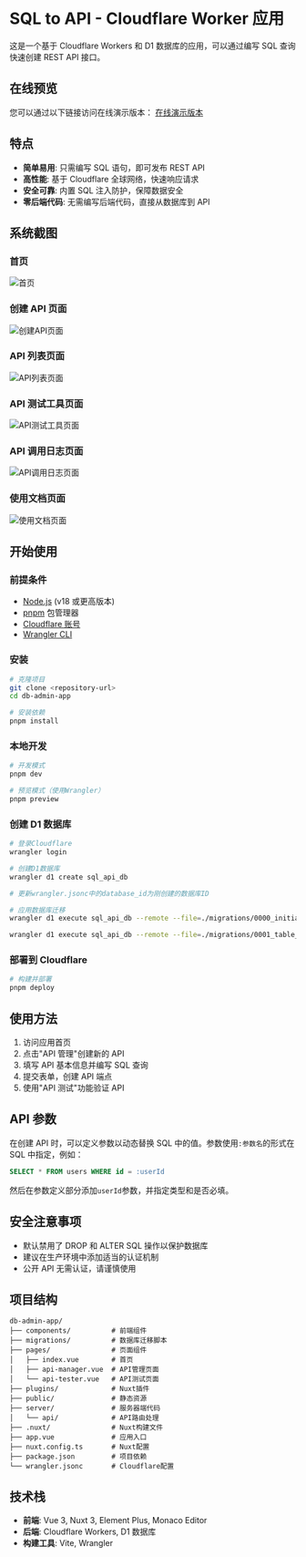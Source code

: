 # SQL to API - Cloudflare Worker 应用

这是一个基于 Cloudflare Workers 和 D1 数据库的应用，可以通过编写 SQL 查询快速创建 REST API 接口。

## 在线预览

您可以通过以下链接访问在线演示版本：
[在线演示版本](https://123406.xyz)

## 特点

- **简单易用**: 只需编写 SQL 语句，即可发布 REST API
- **高性能**: 基于 Cloudflare 全球网络，快速响应请求
- **安全可靠**: 内置 SQL 注入防护，保障数据安全
- **零后端代码**: 无需编写后端代码，直接从数据库到 API

## 系统截图

### 首页

![首页](./images/首页.png)

### 创建 API 页面

![创建API页面](./images/创建API页面.png)

### API 列表页面

![API列表页面](./images/API列表页面.png)

### API 测试工具页面

![API测试工具页面](./images/API测试工具页面.png)

### API 调用日志页面

![API调用日志页面](./images/API调用日志页面.png)

### 使用文档页面

![使用文档页面](./images/使用文档页面.png)

## 开始使用

### 前提条件

- [Node.js](https://nodejs.org/) (v18 或更高版本)
- [pnpm](https://pnpm.io/) 包管理器
- [Cloudflare 账号](https://dash.cloudflare.com/sign-up)
- [Wrangler CLI](https://developers.cloudflare.com/workers/wrangler/install-and-update/)

### 安装

```bash
# 克隆项目
git clone <repository-url>
cd db-admin-app

# 安装依赖
pnpm install
```

### 本地开发

```bash
# 开发模式
pnpm dev

# 预览模式（使用Wrangler）
pnpm preview
```

### 创建 D1 数据库

```bash
# 登录Cloudflare
wrangler login

# 创建D1数据库
wrangler d1 create sql_api_db

# 更新wrangler.jsonc中的database_id为刚创建的数据库ID

# 应用数据库迁移
wrangler d1 execute sql_api_db --remote --file=./migrations/0000_initial_schema.sql

wrangler d1 execute sql_api_db --remote --file=./migrations/0001_table_schema.sql
```

### 部署到 Cloudflare

```bash
# 构建并部署
pnpm deploy
```

## 使用方法

1. 访问应用首页
2. 点击"API 管理"创建新的 API
3. 填写 API 基本信息并编写 SQL 查询
4. 提交表单，创建 API 端点
5. 使用"API 测试"功能验证 API

## API 参数

在创建 API 时，可以定义参数以动态替换 SQL 中的值。参数使用`:参数名`的形式在 SQL 中指定，例如：

```sql
SELECT * FROM users WHERE id = :userId
```

然后在参数定义部分添加`userId`参数，并指定类型和是否必填。

## 安全注意事项

- 默认禁用了 DROP 和 ALTER SQL 操作以保护数据库
- 建议在生产环境中添加适当的认证机制
- 公开 API 无需认证，请谨慎使用

## 项目结构

```
db-admin-app/
├── components/          # 前端组件
├── migrations/          # 数据库迁移脚本
├── pages/               # 页面组件
│   ├── index.vue        # 首页
│   ├── api-manager.vue  # API管理页面
│   └── api-tester.vue   # API测试页面
├── plugins/             # Nuxt插件
├── public/              # 静态资源
├── server/              # 服务器端代码
│   └── api/             # API路由处理
├── .nuxt/               # Nuxt构建文件
├── app.vue              # 应用入口
├── nuxt.config.ts       # Nuxt配置
├── package.json         # 项目依赖
└── wrangler.jsonc       # Cloudflare配置
```

## 技术栈

- **前端**: Vue 3, Nuxt 3, Element Plus, Monaco Editor
- **后端**: Cloudflare Workers, D1 数据库
- **构建工具**: Vite, Wrangler
